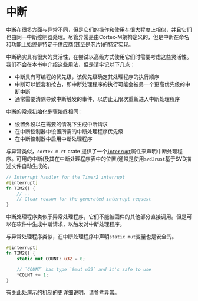 # 中断

中断在很多方面与异常不同，但是它们的操作和使用在很大程度上相似，并且它们也由同一中断控制器处理。尽管异常是由Cortex-M架构定义的，但是中断在命名和功能上始终是特定于供应商(甚至是芯片)的特定实现。

中断确实具有很大的灵活性，在尝试以高级方式使用它们时需要考虑这些灵活性。我们不会在本书中介绍这些用法，但是请牢记以下几点：

* 中断具有可编程的优先级，该优先级确定其处理程序的执行顺序
* 中断可以嵌套和抢占，即中断处理程序的执行可能会被另一个更高优先级的中断中断
* 通常需要清除导致中断触发的事件，以防止无限次重新进入中断处理程序

中断的常规初始化步骤始终相同：
* 设置外设以在需要的情况下生成中断请求
* 在中断控制器中设置所需的中断处理程序优先级
* 在中断控制器中启用中断处理程序

与异常类似，`cortex-m-rt` crate 提供了一个[`interrupt`]属性来声明中断处理程序。可用的中断(及其在中断处理程序表中的位置)通常是使用`svd2rust`基于SVD描述文件自动生成的。

[`interrupt`]:https://docs.rs/cortex-m-rt-macros/0.1.5/cortex_m_rt_macros/attr.interrupt.html

``` rust , ignore
// Interrupt handler for the Timer2 interrupt
#[interrupt]
fn TIM2() {
    // ..
    // Clear reason for the generated interrupt request
}
```

中断处理程序类似于异常处理程序，它们不能被固件的其他部分直接调用。但是可以在软件中生成中断请求，以触发对中断处理程序。

与异常处理程序类似，在中断处理程序中声明`static mut`变量也是安全的。

``` rust , ignore
#[interrupt]
fn TIM2() {
    static mut COUNT: u32 = 0;

    // `COUNT` has type `&mut u32` and it's safe to use
    *COUNT += 1;
}
```

有关此处演示的机制的更详细说明，请参考[异常]。

[异常]:./exceptions.md
